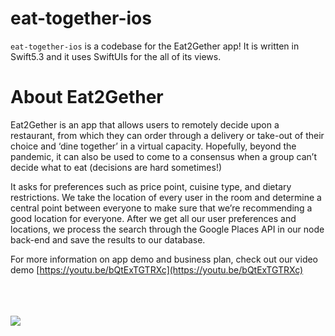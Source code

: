 # eat-together-ios

`eat-together-ios` is a codebase for the Eat2Gether app! It is written in Swift5.3 and it uses SwiftUIs for the all of its views.

# About Eat2Gether
Eat2Gether is an app that allows users to remotely decide upon a restaurant, from which they can order through a delivery or take-out of their choice and ‘dine together’ in a virtual capacity. Hopefully, beyond the pandemic, it can also be used to come to a consensus when a group can’t decide what to eat (decisions are hard sometimes!)

It asks for preferences such as price point, cuisine type, and dietary restrictions. We take the location of every user in the room and determine a central point between everyone to make sure that we’re recommending a good location for everyone. After we get all our user preferences and locations, we process the search through the Google Places API in our node back-end and save the results to our database. 

For more information on app demo and business plan, check out our video demo [https://youtu.be/bQtExTGTRXc](https://youtu.be/bQtExTGTRXc)

<br>
<br>
<br>
<img src="https://i.imgur.com/MCSFvpN.png"
     style="float: left;" />

